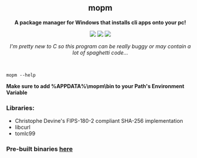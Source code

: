 <div align="center">
  <h2>mopm</h2>
  <p><b>A package manager for Windows that installs cli apps onto your pc!</b></p>
  
  <img src="https://forthebadge.com/images/badges/made-with-c.svg">
  <img src="https://forthebadge.com/images/badges/0-percent-optimized.svg">
  <img src="https://forthebadge.com/images/badges/you-didnt-ask-for-this.svg">
  
  <p><i>I'm pretty new to C so this program can be really buggy or may contain a lot of spaghetti code...</i></p>
</div>
<br>

```
mopm --help
```

**Make sure to add %APPDATA%\mopm\bin to your Path's Environment Variable**

### Libraries:
- Christophe Devine's FIPS-180-2 compliant SHA-256 implementation
- libcurl
- tomlc99

### Pre-built binaries [here](https://localtings.github.io/mopm/)

